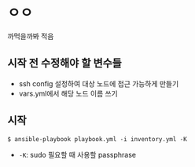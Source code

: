 # ㅇㅇ
까먹을까봐 적음


## 시작 전 수정해야 할 변수들
- ssh config 설정하여 대상 노드에 접근 가능하게 만들기
- vars.yml에서 해당 노드 이름 쓰기

## 시작
`$ ansible-playbook playbook.yml -i inventory.yml -K`
- `-K`: sudo 필요할 때 사용할 passphrase
